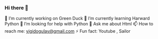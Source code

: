 ### Hi there 👋



 🔭 I’m currently working on Green Duck
 🌱 I’m currently learning Harward Python
 🤔 I’m looking for help with Python
 💬 Ask me about Html
 📫 How to reach me: yigidogulay@gmail.com
 ⚡ Fun fact: Youtube , Sailor


